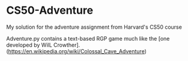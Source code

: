 # CS50-Adventure
My solution for the adventure assignment from Harvard's CS50 course

Adventure.py contains a text-based RGP game much like the [one developed by WilL Crowther].(https://en.wikipedia.org/wiki/Colossal_Cave_Adventure)
